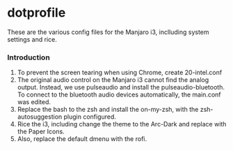# dotprofile
These are the various config files for the Manjaro i3, inclluding system settings and rice.

### Introduction

1. To prevent the screen tearing when using Chrome, create 20-intel.conf
2. The original audio control on the Manjaro i3 cannot find the analog output. Instead, we use pulseaudio and install the pulseaudio-bluetooth. To connect to the bluetooth audio devices automatically, the main.conf was edited.
3. Replace the bash to the zsh and install the on-my-zsh, with the zsh-autosuggestion plugin configured.
4. Rice the i3, including change the theme to the Arc-Dark and replace with the Paper Icons. 
5. Also, replace the default dmenu with the rofi.
